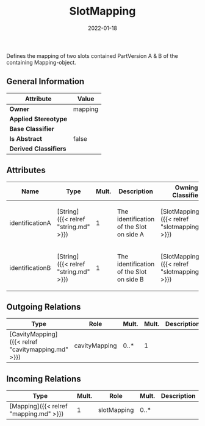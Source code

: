 ﻿---
title: SlotMapping
toc: false
type: specs
date: "2022-01-18"
draft: false
specification: VEC
version: 1.2.2
documentType: "Recommendation"
elementType: Class
classes:
  - SlotMapping
menu_name: vec-1.2.2
---
<p>Defines the mapping of two slots contained PartVersion A &amp; B of the containing Mapping-object. </p>

## General Information

| Attribute               | Value |
|-------------------------|-------|
| **Owner**               | mapping |
| **Applied Stereotype**  |   |
| **Base Classifier**     |   |
| **Is Abstract**         | false |
| **Derived Classifiers** |   |

## Attributes
|  Name  |  Type  |  Mult.  |  Description  |  Owning Classifier  |
|--------|--------|---------|---------------|--------------|
|identificationA | [String]({{< relref "string.md" >}}) | 1 | <p>The identification of the Slot on side A </p> | [SlotMapping]({{< relref "slotmapping.md" >}}) |
|identificationB | [String]({{< relref "string.md" >}}) | 1 | <p>The identification of the Slot on side B </p> | [SlotMapping]({{< relref "slotmapping.md" >}}) |

## Outgoing Relations
|    Type  |   Role   |   Mult.   |   Mult.   |   Description   |
|----------|----------|-----------|-----------|-----------------|
| [CavityMapping]({{< relref "cavitymapping.md" >}}) | cavityMapping | 0..* | 1 |  |
##  Incoming Relations
|    Type  |   Mult.  |   Role    |   Mult.   |   Description  |
|----------|----------|-----------|-----------|----------------|
| [Mapping]({{< relref "mapping.md" >}}) | 1 | slotMapping | 0..* |  |
